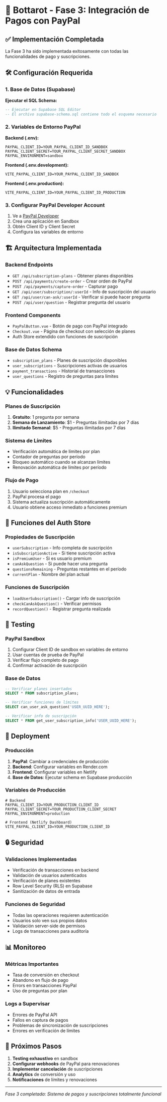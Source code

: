 # 🔮 Bottarot - Fase 3: Integración de Pagos con PayPal

## ✅ Implementación Completada

La Fase 3 ha sido implementada exitosamente con todas las funcionalidades de pago y suscripciones.

## 🛠️ Configuración Requerida

### 1. Base de Datos (Supabase)

**Ejecutar el SQL Schema:**
```sql
-- Ejecutar en Supabase SQL Editor
-- El archivo supabase-schema.sql contiene todo el esquema necesario
```

### 2. Variables de Entorno PayPal

**Backend (.env):**
```env
PAYPAL_CLIENT_ID=YOUR_PAYPAL_CLIENT_ID_SANDBOX
PAYPAL_CLIENT_SECRET=YOUR_PAYPAL_CLIENT_SECRET_SANDBOX
PAYPAL_ENVIRONMENT=sandbox
```

**Frontend (.env.development):**
```env
VITE_PAYPAL_CLIENT_ID=YOUR_PAYPAL_CLIENT_ID_SANDBOX
```

**Frontend (.env.production):**
```env
VITE_PAYPAL_CLIENT_ID=YOUR_PAYPAL_CLIENT_ID_PRODUCTION
```

### 3. Configurar PayPal Developer Account

1. Ve a [PayPal Developer](https://developer.paypal.com/)
2. Crea una aplicación en Sandbox
3. Obtén Client ID y Client Secret
4. Configura las variables de entorno

## 🏗️ Arquitectura Implementada

### Backend Endpoints

- `GET /api/subscription-plans` - Obtener planes disponibles
- `POST /api/payments/create-order` - Crear orden de PayPal
- `POST /api/payments/capture-order` - Capturar pago
- `GET /api/user/subscription/:userId` - Info de suscripción del usuario
- `GET /api/user/can-ask/:userId` - Verificar si puede hacer pregunta
- `POST /api/user/question` - Registrar pregunta del usuario

### Frontend Components

- `PayPalButton.vue` - Botón de pago con PayPal integrado
- `Checkout.vue` - Página de checkout con selección de planes
- Auth Store extendido con funciones de suscripción

### Base de Datos Schema

- `subscription_plans` - Planes de suscripción disponibles
- `user_subscriptions` - Suscripciones activas de usuarios
- `payment_transactions` - Historial de transacciones
- `user_questions` - Registro de preguntas para límites

## 💡 Funcionalidades

### Planes de Suscripción

1. **Gratuito**: 1 pregunta por semana
2. **Semana de Lanzamiento**: $1 - Preguntas ilimitadas por 7 días
3. **Ilimitado Semanal**: $5 - Preguntas ilimitadas por 7 días

### Sistema de Límites

- Verificación automática de límites por plan
- Contador de preguntas por período
- Bloqueo automático cuando se alcanzan límites
- Renovación automática de límites por período

### Flujo de Pago

1. Usuario selecciona plan en `/checkout`
2. PayPal procesa el pago
3. Sistema actualiza suscripción automáticamente
4. Usuario obtiene acceso inmediato a funciones premium

## 🔧 Funciones del Auth Store

### Propiedades de Suscripción

- `userSubscription` - Info completa de suscripción
- `isSubscriptionActive` - Si tiene suscripción activa
- `isPremiumUser` - Si es usuario premium
- `canAskQuestion` - Si puede hacer una pregunta
- `questionsRemaining` - Preguntas restantes en el período
- `currentPlan` - Nombre del plan actual

### Funciones de Suscripción

- `loadUserSubscription()` - Cargar info de suscripción
- `checkCanAskQuestion()` - Verificar permisos
- `recordQuestion()` - Registrar pregunta realizada

## 🧪 Testing

### PayPal Sandbox

1. Configurar Client ID de sandbox en variables de entorno
2. Usar cuentas de prueba de PayPal
3. Verificar flujo completo de pago
4. Confirmar activación de suscripción

### Base de Datos

```sql
-- Verificar planes insertados
SELECT * FROM subscription_plans;

-- Verificar funciones de límites
SELECT can_user_ask_question('USER_UUID_HERE');

-- Verificar info de suscripción
SELECT * FROM get_user_subscription_info('USER_UUID_HERE');
```

## 🚀 Deployment

### Producción

1. **PayPal**: Cambiar a credenciales de producción
2. **Backend**: Configurar variables en Render.com
3. **Frontend**: Configurar variables en Netlify
4. **Base de Datos**: Ejecutar schema en Supabase producción

### Variables de Producción

```env
# Backend
PAYPAL_CLIENT_ID=YOUR_PRODUCTION_CLIENT_ID
PAYPAL_CLIENT_SECRET=YOUR_PRODUCTION_CLIENT_SECRET
PAYPAL_ENVIRONMENT=production

# Frontend (Netlify Dashboard)
VITE_PAYPAL_CLIENT_ID=YOUR_PRODUCTION_CLIENT_ID
```

## 🔒 Seguridad

### Validaciones Implementadas

- Verificación de transacciones en backend
- Validación de usuarios autenticados
- Verificación de planes existentes
- Row Level Security (RLS) en Supabase
- Sanitización de datos de entrada

### Funciones de Seguridad

- Todas las operaciones requieren autenticación
- Usuarios solo ven sus propios datos
- Validación server-side de permisos
- Logs de transacciones para auditoría

## 📊 Monitoreo

### Métricas Importantes

- Tasa de conversión en checkout
- Abandono en flujo de pago
- Errors en transacciones PayPal
- Uso de preguntas por plan

### Logs a Supervisar

- Errores de PayPal API
- Fallos en captura de pagos
- Problemas de sincronización de suscripciones
- Errores en verificación de límites

## 🎯 Próximos Pasos

1. **Testing exhaustivo** en sandbox
2. **Configurar webhooks** de PayPal para renovaciones
3. **Implementar cancelación** de suscripciones
4. **Analytics** de conversión y uso
5. **Notificaciones** de límites y renovaciones

---

*Fase 3 completada: Sistema de pagos y suscripciones totalmente funcional*